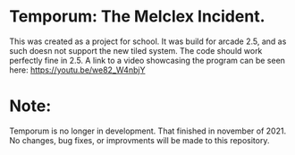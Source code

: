 # Temporum: The Melclex Incident.
This was created as a project for school. It was build for arcade 2.5, and as such doesn not support the new tiled system. The code should work perfectly fine in 2.5. A link to a video showcasing the program can be seen here: https://youtu.be/we82_W4nbjY

# Note:
Temporum is no longer in development. That finished in november of 2021. No changes, bug fixes, or improvments will be made to this repository.
